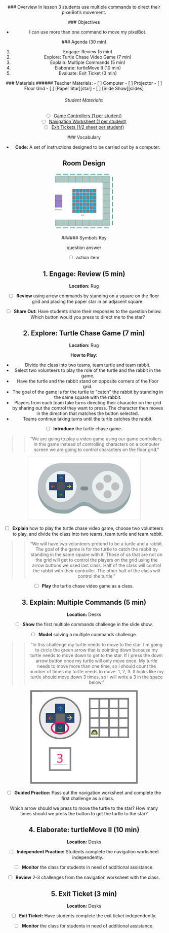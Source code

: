 <header class='header' title='Multiple Steps' subtitle='Lesson 03'/>


<notable>
<iconp src='/icons/activity.png'>### Overview</iconp>
In lesson 3 students use multiple commands to direct their pixelBot’s movement.


<iconp src='/icons/objectives.png'>### Objectives</iconp>
- I can use more than one command to move my pixelBot.

<iconp src='/icons/agenda.png'>### Agenda (30 min)</iconp>

1. Engage: Review (5 min)
1. Explore: Turtle Chase Video Game (7 min)
1. Explain: Multiple Commands (5 min)
1. Elaborate: turtleMove II (10 min)
1. Evaluate: Exit Ticket (3 min)

<note>
<iconp src='/icons/materials.png'>### Materials</iconp>
###### Teacher Materials:
- [ ] Computer
- [ ] Projector
- [ ] Floor Grid
- [ ] [Paper Star][star]
- [ ] [Slide Show][slides]


###### Student Materials:

- [ ] [Game Controllers (1 per student)][controller]
- [ ] [Navigation Worksheet (1 per student)][worksheet]
- [ ] [Exit Tickets (1/2 sheet per student)][exit-ticket]

<iconp src='/icons/vocab.png'>### Vocabulary</iconp>
- **Code:** A set of instructions designed to be carried out by a computer.
</note>

<pagebreak/>

## Room Design

![room](/images/layout-grid.png)

<note borderLeft='2px solid green' mt='2em'>
###### Symbols Key

<iconp ml='1.65em' type='question'>question</iconp>
<iconp ml='1.65em' type='answer'>answer</iconp>
- [ ] action item
</note>

<pagebreak/>

## 1. Engage: Review (5 min)
**Location:** Rug

- [ ] **Review** using arrow commands by standing on a square on the floor grid and placing the paper star in an adjacent square.

- [ ] **Share Out:** Have students share their responses to the question below.
<iconp type='question'>Which button would you press to direct me to the star?</iconp>

## 2. Explore: Turtle Chase Game (7 min)
**Location:** Rug

**How to Play:**
- Divide the class into two teams, team turtle and team rabbit.
- Select two volunteers to play the role of the turtle and the rabbit in the game.
- Have the turtle and the rabbit stand on opposite corners of the floor grid.
- The goal of the game is for the turtle to "catch" the rabbit by standing in the same square with the rabbit.
- Players from each team take turns directing their character on the grid by sharing out the control they want to press. The character then moves in the direction that matches the button selected.
- Teams continue taking turns until the turtle catches the rabbit.

- [ ] **Introduce** the turtle chase game.
>> “We are going to play a video game using our game controllers. In this game instead of controlling characters on a computer screen we are going to control characters on the floor grid.”

<note>![controller](./images/game-controller.png)</note>

- [ ] **Explain** how to play the turtle chase video game, choose two volunteers to play, and divide the class into two teams, team turtle and team rabbit.
>> “We will have two volunteers pretend to be a turtle and a rabbit. The goal of the game is for the turtle to catch the rabbit by standing in the same square with it. Those of us that are not on the grid will get to control the players on the grid using the arrow buttons we used last class. Half of the class will control the rabbit with their controller. The other half of the class will control the turtle.”

- [ ] **Play** the turtle chase video game as a class.

## 3. Explain: Multiple Commands (5 min)
**Location:** Desks

- [ ] **Show** the first multiple commands challenge in the slide show.

- [ ] **Model** solving a multiple commands challenge.
>> “In this challenge my turtle needs to move to the star. I'm going to circle the green arrow that is pointing down because my turtle needs to move down to get to the star. If I press the down arrow button once my turtle will only move once. My turtle needs to move more than one time, so I should count the number of times my turtle needs to move. 1, 2, 3. It looks like my turtle should move down 3 times, so I will write a 3 in the space below.”

<note>![challenge](./images/challenge.png)</note>

- [ ] **Guided Practice:** Pass out the navigation worksheet and complete the first challenge as a class.

<iconp type='question'>Which arrow should we press to move the turtle to the star?</iconp>
<iconp type='question'>How many times should we press the button to get the turtle to the star?</iconp>

## 4. Elaborate: turtleMove II (10 min)
**Location:** Desks

- [ ] **Independent Practice:** Students complete the navigation worksheet independently.

- [ ] **Monitor** the class for students in need of additional assistance.

- [ ] **Review** 2-3 challenges from the navigation worksheet with the class.

## 5. Exit Ticket (3 min)
**Location:** Desks

- [ ] **Exit Ticket:** Have students complete the exit ticket independently.

- [ ] **Monitor** the class for students in need of additional assistance.
</notable>

[star]: https://drive.google.com/open?id=0B48_2vIyABioYThreXZIU3d5ckU
[slides]: https://drive.google.com/open?id=1sEgDN-IjoNcAdUqGP7Vlm5bqLMkpUa1Agt_x6rCLoTU
[controller]: https://drive.google.com/open?id=0B48_2vIyABioZ0Mzd3J5aURHMTg
[worksheet]: https://drive.google.com/open?id=0B48_2vIyABioVXY5UVFGYkJWNjA
[exit-ticket]: https://drive.google.com/open?id=0B48_2vIyABioaFVIRkxLeEstZEk
